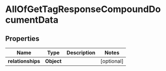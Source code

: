 # AllOfGetTagResponseCompoundDocumentData

## Properties
Name | Type | Description | Notes
------------ | ------------- | ------------- | -------------
**relationships** | **Object** |  |  [optional]
